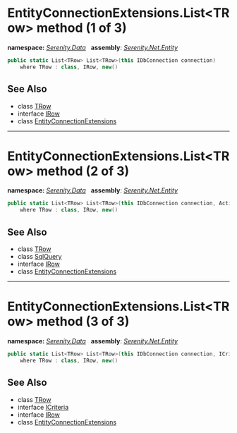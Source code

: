 # EntityConnectionExtensions.List&lt;TRow&gt; method (1 of 3)
**namespace:** *[Serenity.Data](../../README.md#serenity.data-namespace)*   **assembly**: *[Serenity.Net.Entity](../../README.md)*

```csharp
public static List<TRow> List<TRow>(this IDbConnection connection)
    where TRow : class, IRow, new()
```

## See Also

* class [TRow](../Serenity.Net.Entity/../EntityConnectionExtensions.TRow.md)
* interface [IRow](../IRow.md)
* class [EntityConnectionExtensions](../EntityConnectionExtensions.md)

---

# EntityConnectionExtensions.List&lt;TRow&gt; method (2 of 3)
**namespace:** *[Serenity.Data](../../README.md#serenity.data-namespace)*   **assembly**: *[Serenity.Net.Entity](../../README.md)*

```csharp
public static List<TRow> List<TRow>(this IDbConnection connection, Action<SqlQuery> editQuery)
    where TRow : class, IRow, new()
```

## See Also

* class [TRow](../Serenity.Net.Entity/../EntityConnectionExtensions.TRow.md)
* class [SqlQuery](../Serenity.Net.Data/../SqlQuery.md)
* interface [IRow](../IRow.md)
* class [EntityConnectionExtensions](../EntityConnectionExtensions.md)

---

# EntityConnectionExtensions.List&lt;TRow&gt; method (3 of 3)
**namespace:** *[Serenity.Data](../../README.md#serenity.data-namespace)*   **assembly**: *[Serenity.Net.Entity](../../README.md)*

```csharp
public static List<TRow> List<TRow>(this IDbConnection connection, ICriteria where)
    where TRow : class, IRow, new()
```

## See Also

* class [TRow](../Serenity.Net.Entity/../EntityConnectionExtensions.TRow.md)
* interface [ICriteria](../Serenity.Net.Data/../../Serenity/ICriteria.md)
* interface [IRow](../IRow.md)
* class [EntityConnectionExtensions](../EntityConnectionExtensions.md)